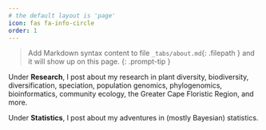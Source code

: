 ```yaml
---
# the default layout is 'page'
icon: fas fa-info-circle
order: 1
---
```


> Add Markdown syntax content to file `_tabs/about.md`{: .filepath } and it will show up on this page.
{: .prompt-tip }

  Under **Research**, I post about my research in plant diversity, biodiversity, diversification, speciation, population genomics, phylogenomics, bioinformatics, community ecology, the Greater Cape Floristic Region, and more.
  
  Under **Statistics**, I post about my adventures in (mostly Bayesian) statistics.
